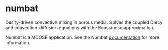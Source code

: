 numbat
=====

Desity-driven convective mixing in porous media. Solves the coupled Darcy and convection-diffusion equations with the Boussinesq approximation.

Numbat is a MOOSE application. See the Numbat [documentation](http://cpgr.github.io/numbat) for more information.
